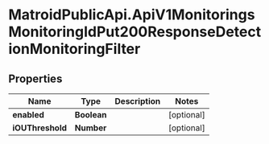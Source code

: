 # MatroidPublicApi.ApiV1MonitoringsMonitoringIdPut200ResponseDetectionMonitoringFilter

## Properties

Name | Type | Description | Notes
------------ | ------------- | ------------- | -------------
**enabled** | **Boolean** |  | [optional] 
**iOUThreshold** | **Number** |  | [optional] 


